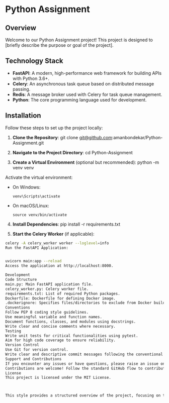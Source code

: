 # Python Assignment

## Overview
Welcome to our Python Assignment project! This project is designed to [briefly describe the purpose or goal of the project].

## Technology Stack
- **FastAPI**: A modern, high-performance web framework for building APIs with Python 3.6+.
- **Celery**: An asynchronous task queue based on distributed message passing.
- **Redis**: A message broker used with Celery for task queue management.
- **Python**: The core programming language used for development.

## Installation
Follow these steps to set up the project locally:

1. **Clone the Repository**:
git clone git@github.com:amanbondekar/Python-Assignment.git


2. **Navigate to the Project Directory**:
cd Python-Assignment



3. **Create a Virtual Environment** (optional but recommended):
python -m venv venv

Activate the virtual environment:
- On Windows:
  ```
  venv\Scripts\activate
  ```
- On macOS/Linux:
  ```
  source venv/bin/activate
  ```

4. **Install Dependencies**:
pip install -r requirements.txt


5. **Start the Celery Worker** (if applicable):
```bash
celery -A celery_worker worker --loglevel=info
Run the FastAPI Application:


uvicorn main:app --reload
Access the application at http://localhost:8000.

Development
Code Structure
main.py: Main FastAPI application file.
celery_worker.py: Celery worker file.
requirements.txt: List of required Python packages.
Dockerfile: Dockerfile for defining Docker image.
.dockerignore: Specifies files/directories to exclude from Docker build context.
Conventions
Follow PEP 8 coding style guidelines.
Use meaningful variable and function names.
Document functions, classes, and modules using docstrings.
Write clear and concise comments where necessary.
Testing
Write unit tests for critical functionalities using pytest.
Aim for high code coverage to ensure reliability.
Version Control
Use Git for version control.
Write clear and descriptive commit messages following the conventional commit format.
Support and Contributions
If you encounter any issues or have questions, please raise an issue on GitHub.
Contributions are welcome! Follow the standard GitHub flow to contribute.
License
This project is licensed under the MIT License.



This style provides a structured overview of the project, focusing on the overview, technology 
